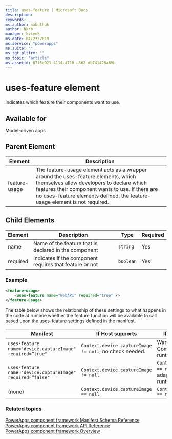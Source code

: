 ```yaml
---
title: uses-feature | Microsoft Docs
description: 
keywords:
ms.author: nabuthuk
author: Nkrb
manager: kvivek
ms.date: 04/23/2019
ms.service: "powerapps"
ms.suite: ""
ms.tgt_pltfrm: ""
ms.topic: "article"
ms.assetid: 87f5e921-4114-4710-a362-db741426a69b
---
```


# uses-feature element

Indicates which feature their components want to use.

## Available for

Model-driven apps

## Parent Element

|Element|Description|
|--|--|
|feature-usage|The feature-usage element acts as a wrapper around the uses-feature elements, which themselves allow developers to declare which features their component wants to use. If there are no uses-feature elements defined, the feature-usage element is not required.|

## Child Elements

|Element|Description|Type|Required|
|--|--|---|----|
|name|Name of the feature that is declared in the component|`string`|Yes|
|required|Indicates if the component requires that feature or not|`boolean`|Yes|

### Example 

```XML
<feature-usage>
    <uses-feature name="WebAPI" required="true" />
</feature-usage>
```

The table below shows the relationship of these settings to what happens in the code at runtime whether the feature function will be available to call based upon the uses-feature settings defined in the manifest.

|Manifest|If Host supports|If Host doesn't support|
|----|----|-----|
|`uses-feature name="device.captureImage" required=”true"`|`Context.device.captureImage != null`, no check needed.|Warning at design time. Component load will  fail at runtime.|
|`uses-feature name="device.captureImage" required=”false"`|`Context.device.captureImage != null`|`Context.device.captureImage == null`, component can adaptively check this at runtime. |
|(none)|`Context.device.captureImage == null` |`Context.device.captureImage == null` |

### Related topics

[PowerApps component framework Manifest Schema Reference](index.md)<br/>
[PowerApps component framework API Reference](../reference/index.md)<br/>
[PowerApps component framework Overview](../overview.md)